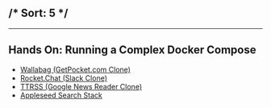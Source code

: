 /*
Sort: 5
*/
---
---
## Hands On: Running a Complex Docker Compose

- [Wallabag (GetPocket.com Clone)](https://github.com/wallabag/wallabag)
- [Rocket.Chat (Slack Clone)](https://github.com/RocketChat/Rocket.Chat)
- [TTRSS (Google News Reader Clone)](https://github.com/tkock/ttrss-docker-compose)
- [Appleseed Search Stack](https://github.com/Appleseed/search-stack/tree/master/docker/)